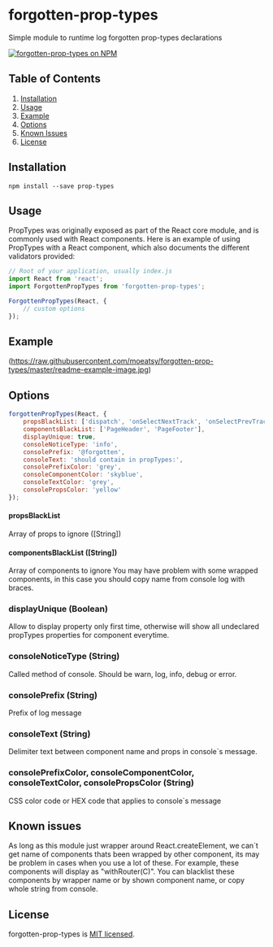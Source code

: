 # forgotten-prop-types
Simple module to runtime log forgotten prop-types declarations

[![forgotten-prop-types on NPM](https://img.shields.io/npm/v/forgotten-prop-types)](https://www.npmjs.com/package/forgotten-prop-types)

## Table of Contents

1. [Installation](#installation)
2. [Usage](#usage)
3. [Example](#example)
4. [Options](#options)
5. [Known Issues](#known--issues)
5. [License](#license)

## Installation

```shell
npm install --save prop-types
```

## Usage

PropTypes was originally exposed as part of the React core module, and is
commonly used with React components.
Here is an example of using PropTypes with a React component, which also
documents the different validators provided:

```js
// Root of your application, usually index.js
import React from 'react';
import ForgottenPropTypes from 'forgotten-prop-types';

ForgottenPropTypes(React, {
    // custom options
});
```

## Example
(https://raw.githubusercontent.com/moeatsy/forgotten-prop-types/master/readme-example-image.jpg)

## Options

```js
forgottenPropTypes(React, {
    propsBlackList: ['dispatch', 'onSelectNextTrack', 'onSelectPrevTrack'],
    componentsBlackList: ['PageHeader', 'PageFooter'],
    displayUnique: true,
    consoleNoticeType: 'info',
    consolePrefix: '@forgotten',
    consoleText: 'should contain in propTypes:',
    consolePrefixColor: 'grey',
    consoleComponentColor: 'skyblue',
    consoleTextColor: 'grey',
    consolePropsColor: 'yellow'
});
```
#### propsBlackList

Array of props to ignore ([String])

#### componentsBlackList ([String])

Array of components to ignore
You may have problem with some wrapped components, in this case you should copy name from console log with braces.

### displayUnique (Boolean)
Allow to display property only first time, otherwise will show all undeclared propTypes properties for component everytime.

### consoleNoticeType (String)
Called method of console. Should be warn, log, info, debug or error.

### consolePrefix (String)
Prefix of log message

### consoleText (String)
Delimiter text between component name and props in console`s message.

### consolePrefixColor, consoleComponentColor, consoleTextColor, consolePropsColor (String)
CSS color code or HEX code that applies to console`s message

## Known issues
As long as this module just wrapper around React.createElement, we can`t get name of components thats been wrapped by other
component, its may be problem in cases when you use a lot of these. For example, these components will display as "withRouter(C)".
You can blacklist these components by wrapper name or by shown component name, or copy whole string from console.

## License

forgotten-prop-types is [MIT licensed](./LICENSE).
